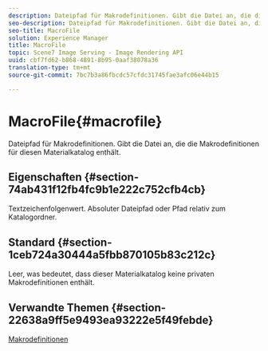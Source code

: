 ```yaml
---
description: Dateipfad für Makrodefinitionen. Gibt die Datei an, die die Makrodefinitionen für diesen Materialkatalog enthält.
seo-description: Dateipfad für Makrodefinitionen. Gibt die Datei an, die die Makrodefinitionen für diesen Materialkatalog enthält.
seo-title: MacroFile
solution: Experience Manager
title: MacroFile
topic: Scene7 Image Serving - Image Rendering API
uuid: cbf7fd62-b868-4891-8b95-0aaf38078a36
translation-type: tm+mt
source-git-commit: 7bc7b3a86fbcdc57cfdc31745fae3afc06e44b15

---
```



# MacroFile{#macrofile}

Dateipfad für Makrodefinitionen. Gibt die Datei an, die die Makrodefinitionen für diesen Materialkatalog enthält.

## Eigenschaften {#section-74ab431f12fb4fc9b1e222c752cfb4cb}

Textzeichenfolgenwert. Absoluter Dateipfad oder Pfad relativ zum Katalogordner.

## Standard {#section-1ceb724a30444a5fbb870105b83c212c}

Leer, was bedeutet, dass dieser Materialkatalog keine privaten Makrodefinitionen enthält.

## Verwandte Themen {#section-22638a9ff5e9493ea93222e5f49febde}

[Makrodefinitionen](../../../../../ir-api/material-cat/image-rendering-api-ref/c-ir-material-catalog/c-ir-macro-definition-reference/c-ir-macro-definition-reference.md#concept-477b77fa187147bfa55fa67134d4a453)
